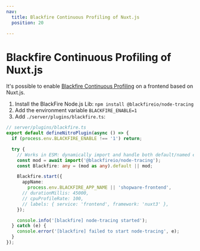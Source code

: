 ```yaml
---
nav:
  title: Blackfire Continuous Profiling of Nuxt.js
  position: 20

---
```


# Blackfire Continuous Profiling of Nuxt.js

It's possible to enable [Blackfire Continuous Profiling](https://www.blackfire.io/continuous-profiler/) on a frontend based on Nuxt.js.

1. Install the BlackFire Node.js Lib: `npm install @blackfireio/node-tracing`
2. Add the environment variable `BLACKFIRE_ENABLE=1`
3. Add `./server/plugins/blackfire.ts`:

```ts
// server/plugins/blackfire.ts
export default defineNitroPlugin(async () => {
  if (process.env.BLACKFIRE_ENABLE !== '1') return;

  try {
    // Works in ESM: dynamically import and handle both default/named exports
    const mod = await import('@blackfireio/node-tracing');
    const Blackfire: any = (mod as any).default || mod;

    Blackfire.start({
      appName:
        process.env.BLACKFIRE_APP_NAME || 'shopware-frontend',
      // durationMillis: 45000,
      // cpuProfileRate: 100,
      // labels: { service: 'frontend', framework: 'nuxt3' },
    });

    console.info('[blackfire] node-tracing started');
  } catch (e) {
    console.error('[blackfire] failed to start node-tracing', e);
  }
});
```
